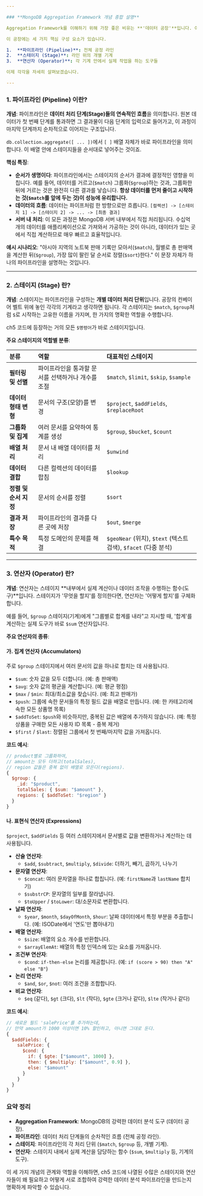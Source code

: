 ```yaml
---

### **MongoDB Aggregation Framework 개념 종합 설명**

Aggregation Framework를 이해하기 위해 가장 좋은 비유는 **'데이터 공장'**입니다. 여러분은 공장장이고, 컬렉션에 쌓인 데이터는 '원자재'입니다. 이 원자재를 그대로 사용할 수는 없으니, 여러 기계(공정)를 거쳐 우리가 원하는 '완제품(통계 데이터)'으로 만들어야 합니다. 이 전체 공정 라인을 **파이프라인(Pipeline)**이라고 부릅니다.

이 공장에는 세 가지 핵심 구성 요소가 있습니다.

1.  **파이프라인 (Pipeline)**: 전체 공정 라인
2.  **스테이지 (Stage)**: 라인 위의 개별 기계
3.  **연산자 (Operator)**: 각 기계 안에서 실제 작업을 하는 도구들

이제 각각을 자세히 살펴보겠습니다.

---
```


### **1. 파이프라인 (Pipeline) 이란?**

**개념**:
파이프라인은 **데이터 처리 단계(Stage)들의 연속적인 흐름**을 의미합니다. 원본 데이터가 첫 번째 단계를 통과하면 그 결과물이 다음 단계의 입력으로 들어가고, 이 과정이 마지막 단계까지 순차적으로 이어지는 구조입니다.

`db.collection.aggregate([ ... ])`에서 `[ ]` 배열 자체가 바로 파이프라인을 의미합니다. 이 배열 안에 스테이지들을 순서대로 넣어주는 것이죠.

**핵심 특징**:

- **순서가 생명이다**: 파이프라인에서는 스테이지의 순서가 결과에 결정적인 영향을 미칩니다. 예를 들어, 데이터를 거르고(`$match`) 그룹화(`$group`)하는 것과, 그룹화한 뒤에 거르는 것은 완전히 다른 결과를 낳습니다. **항상 데이터를 먼저 줄이고 시작하는 것(`$match`를 앞에 두는 것)이 성능에 유리합니다.**
- **데이터의 흐름**: 데이터는 파이프처럼 한 방향으로만 흐릅니다. `[컬렉션] -> [스테이지 1] -> [스테이지 2] -> ... -> [최종 결과]`
- **서버 내 처리**: 이 모든 과정은 MongoDB 서버 내부에서 직접 처리됩니다. 수십억 개의 데이터를 애플리케이션으로 가져와서 가공하는 것이 아니라, 데이터가 있는 곳에서 직접 계산하므로 매우 빠르고 효율적입니다.

**예시 시나리오**: "아시아 지역의 노트북 판매 기록만 모아서(`$match`), 월별로 총 판매액을 계산한 뒤(`$group`), 가장 많이 팔린 달 순서로 정렬(`$sort`)한다." 이 문장 자체가 하나의 파이프라인을 설명하는 것입니다.

---

### **2. 스테이지 (Stage) 란?**

**개념**:
스테이지는 파이프라인을 구성하는 **개별 데이터 처리 단위**입니다. 공장의 컨베이어 벨트 위에 놓인 각각의 기계라고 생각하면 됩니다. 각 스테이지는 `$match`, `$group`처럼 `$`로 시작하는 고유한 이름을 가지며, 한 가지의 명확한 역할을 수행합니다.

ch5 코드에 등장하는 거의 모든 `$명령어`가 바로 스테이지입니다.

**주요 스테이지의 역할별 분류**:

| 분류                  | 역할                                              | 대표적인 스테이지                                              |
| :-------------------- | :------------------------------------------------ | :------------------------------------------------------------- |
| **필터링 및 선별**    | 파이프라인을 통과할 문서를 선택하거나 개수를 조절 | `$match`, `$limit`, `$skip`, `$sample`                         |
| **데이터 형태 변형**  | 문서의 구조(모양)를 변경                          | `$project`, `$addFields`, `$replaceRoot`                       |
| **그룹화 및 집계**    | 여러 문서를 요약하여 통계를 생성                  | `$group`, `$bucket`, `$count`                                  |
| **배열 처리**         | 문서 내 배열 데이터를 처리                        | `$unwind`                                                      |
| **데이터 결합**       | 다른 컬렉션의 데이터를 합침                       | `$lookup`                                                      |
| **정렬 및 순서 지정** | 문서의 순서를 정렬                                | `$sort`                                                        |
| **결과 저장**         | 파이프라인의 결과를 다른 곳에 저장                | `$out`, `$merge`                                               |
| **특수 목적**         | 특정 도메인의 문제를 해결                         | `$geoNear` (위치), `$text` (텍스트 검색), `$facet` (다중 분석) |

---

### **3. 연산자 (Operator) 란?**

**개념**:
연산자는 스테이지 **내부에서 실제 계산이나 데이터 조작을 수행하는 함수(도구)**입니다. 스테이지가 '무엇을 할지'를 정의한다면, 연산자는 '어떻게 할지'를 구체화합니다.

예를 들어, `$group` 스테이지(기계)에게 "그룹별로 합계를 내라"고 지시할 때, '합계'를 계산하는 실제 도구가 바로 `$sum` 연산자입니다.

**주요 연산자의 종류**:

#### **가. 집계 연산자 (Accumulators)**

주로 `$group` 스테이지에서 여러 문서의 값을 하나로 합치는 데 사용됩니다.

- `$sum`: 숫자 값을 모두 더합니다. (예: 총 판매액)
- `$avg`: 숫자 값의 평균을 계산합니다. (예: 평균 평점)
- `$max` / `$min`: 최대/최소값을 찾습니다. (예: 최고 판매가)
- `$push`: 그룹에 속한 문서들의 특정 필드 값을 배열로 만듭니다. (예: 한 카테고리에 속한 모든 상품명 목록)
- `$addToSet`: `$push`와 비슷하지만, 중복된 값은 배열에 추가하지 않습니다. (예: 특정 상품을 구매한 모든 사용자 ID 목록 - 중복 제거)
- `$first` / `$last`: 정렬된 그룹에서 첫 번째/마지막 값을 가져옵니다.

**코드 예시**:

```javascript
// product별로 그룹화하여,
// amount는 모두 더하고(totalSales),
// region 값들은 중복 없이 배열로 모은다(regions).
{
  $group: {
    _id: "$product",
    totalSales: { $sum: "$amount" },
    regions: { $addToSet: "$region" }
  }
}
```

#### **나. 표현식 연산자 (Expressions)**

`$project`, `$addFields` 등 여러 스테이지에서 문서별로 값을 변환하거나 계산하는 데 사용됩니다.

- **산술 연산자**:
  - `$add`, `$subtract`, `$multiply`, `$divide`: 더하기, 빼기, 곱하기, 나누기
- **문자열 연산자**:
  - `$concat`: 여러 문자열을 하나로 합칩니다. (예: `firstName`과 `lastName` 합치기)
  - `$substrCP`: 문자열의 일부를 잘라냅니다.
  - `$toUpper` / `$toLower`: 대/소문자로 변환합니다.
- **날짜 연산자**:
  - `$year`, `$month`, `$dayOfMonth`, `$hour`: 날짜 데이터에서 특정 부분을 추출합니다. (예: ISODate에서 '연도'만 뽑아내기)
- **배열 연산자**:
  - `$size`: 배열의 요소 개수를 반환합니다.
  - `$arrayElemAt`: 배열의 특정 인덱스에 있는 요소를 가져옵니다.
- **조건부 연산자**:
  - `$cond`: `if-then-else` 논리를 제공합니다. (예: `if (score > 90) then "A" else "B"`)
- **논리 연산자**:
  - `$and`, `$or`, `$not`: 여러 조건을 조합합니다.
- **비교 연산자**:
  - `$eq` (같다), `$gt` (크다), `$lt` (작다), `$gte` (크거나 같다), `$lte` (작거나 같다)

**코드 예시**:

```javascript
// 새로운 필드 'salePrice'를 추가하는데,
// 만약 amount가 1000 이상이면 10% 할인하고, 아니면 그대로 둔다.
{
  $addFields: {
    salePrice: {
      $cond: {
        if: { $gte: ["$amount", 1000] },
        then: { $multiply: ["$amount", 0.9] },
        else: "$amount"
      }
    }
  }
}
```

### **요약 정리**

- **Aggregation Framework**: MongoDB의 강력한 데이터 분석 도구 (데이터 공장).
- **파이프라인**: 데이터 처리 단계들의 순차적인 흐름 (전체 공정 라인).
- **스테이지**: 파이프라인의 각 처리 단위 (`$match`, `$group` 등, 개별 기계).
- **연산자**: 스테이지 내에서 실제 계산을 담당하는 함수 (`$sum`, `$multiply` 등, 기계의 도구).

이 세 가지 개념의 관계와 역할을 이해하면, ch5 코드에 나열된 수많은 스테이지와 연산자들이 왜 필요하고 어떻게 서로 조합하여 강력한 데이터 분석 파이프라인을 만드는지 명확하게 파악할 수 있습니다.
